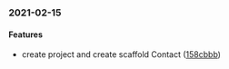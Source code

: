 <a name="2021-02-15"></a>
### 2021-02-15


#### Features

* create project and create scaffold Contact	 ([158cbbb](/../../commit/158cbbb))


